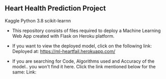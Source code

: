 ## Heart Health Prediction Project

Kaggle Python 3.8 scikit-learnn

* This repository consists of files required to deploy a Machine Learning Web App created with Flask on Heroku platform.
*  If you want to view the deployed model, click on the following link:
Deployed at: https://ml-heartfail.herokuapp.com/

* If you are searching for Code, Algorithms used and Accuracy of the model.. you won't find it here. Click the link mentioned below for the same:
Link: 
